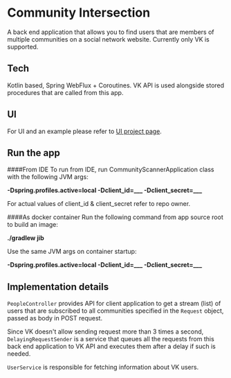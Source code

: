 # Community Intersection
A back end application that allows you to find users that are members of multiple communities on a social network website. Currently only VK is supported.

## Tech
Kotlin based, Spring WebFlux + Coroutines. VK API is used alongside stored procedures that are called from this app.

## UI
For UI and an example please refer to [UI project page](https://github.com/dazzbourgh/community-intersection-ui).

## Run the app
####From IDE
To run from IDE, run CommunityScannerApplication class with the following JVM args:

**-Dspring.profiles.active=local -Dclient_id=___ -Dclient_secret=___**

For actual values of client_id & client_secret refer to repo owner.

####As docker container
Run the following command from app source root to build an image:

**./gradlew jib**

Use the same JVM args on container startup:

**-Dspring.profiles.active=local -Dclient_id=___ -Dclient_secret=___**

## Implementation details

`PeopleController` provides API for client application to get a stream (list) of users that are subscribed to all communities specified in the `Request` object, passed as body in POST request.

Since VK doesn't allow sending request more than 3 times a second, `DelayingRequestSender` is a service that queues all the requests from this back end application to VK API and executes them after a delay if such is needed.

`UserService` is responsible for fetching information about VK users.
